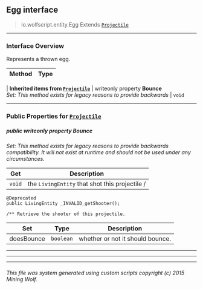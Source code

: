 ## Egg __interface__

>io.wolfscript.entity.Egg
>Extends [`Projectile`](Projectile.md)

---

### Interface Overview

Represents a thrown egg.

Method | Type   
--- | :--- 
 |
__Inherited items from [`Projectile`](Projectile.md)__ |
 writeonly property __Bounce__ <br> _Set: This method exists for legacy reasons to provide backwards_ | `void`





---


### Public Properties for [`Projectile`](Projectile.md)

##### <a id='bounce'></a>public  writeonly property __Bounce__

_Set: This method exists for legacy reasons to provide backwards compatibility. It will not exist at runtime and should not be used under any circumstances._

Get | Description
--- | --- 
`void` | the `LivingEntity` that shot this projectile /
    @Deprecated
    public LivingEntity _INVALID_getShooter();

    /** Retrieve the shooter of this projectile.

Set | Type | Description  
--- | --- | --- 
doesBounce | `boolean` | whether or not it should bounce.


---
---


---


###### This file was system generated using custom scripts copyright (c) 2015 Mining Wolf.
	

